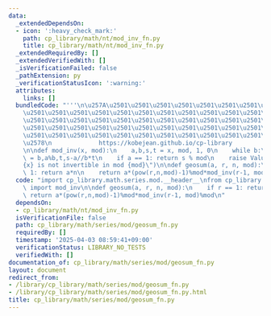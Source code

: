 ```yaml
---
data:
  _extendedDependsOn:
  - icon: ':heavy_check_mark:'
    path: cp_library/math/nt/mod_inv_fn.py
    title: cp_library/math/nt/mod_inv_fn.py
  _extendedRequiredBy: []
  _extendedVerifiedWith: []
  _isVerificationFailed: false
  _pathExtension: py
  _verificationStatusIcon: ':warning:'
  attributes:
    links: []
  bundledCode: "'''\n\u257A\u2501\u2501\u2501\u2501\u2501\u2501\u2501\u2501\u2501\u2501\
    \u2501\u2501\u2501\u2501\u2501\u2501\u2501\u2501\u2501\u2501\u2501\u2501\u2501\
    \u2501\u2501\u2501\u2501\u2501\u2501\u2501\u2501\u2501\u2501\u2501\u2501\u2501\
    \u2501\u2501\u2501\u2501\u2501\u2501\u2501\u2501\u2501\u2501\u2501\u2501\u2501\
    \u2501\u2501\u2501\u2501\u2501\u2501\u2501\u2501\u2501\u2501\u2501\u2501\u2501\
    \u2578\n             https://kobejean.github.io/cp-library               \n'''\n\
    \n\ndef mod_inv(x, mod):\n    a,b,s,t = x, mod, 1, 0\n    while b:\n        a,b,s,t\
    \ = b,a%b,t,s-a//b*t\n    if a == 1: return s % mod\n    raise ValueError(f\"\
    {x} is not invertible in mod {mod}\")\n\ndef geosum(a, r, n, mod):\n    if r ==\
    \ 1: return a*n\n    return a*(pow(r,n,mod)-1)%mod*mod_inv(r-1, mod)%mod\n"
  code: "import cp_library.math.series.mod.__header__\nfrom cp_library.math.nt.mod_inv_fn\
    \ import mod_inv\n\ndef geosum(a, r, n, mod):\n    if r == 1: return a*n\n   \
    \ return a*(pow(r,n,mod)-1)%mod*mod_inv(r-1, mod)%mod\n"
  dependsOn:
  - cp_library/math/nt/mod_inv_fn.py
  isVerificationFile: false
  path: cp_library/math/series/mod/geosum_fn.py
  requiredBy: []
  timestamp: '2025-04-03 08:59:41+09:00'
  verificationStatus: LIBRARY_NO_TESTS
  verifiedWith: []
documentation_of: cp_library/math/series/mod/geosum_fn.py
layout: document
redirect_from:
- /library/cp_library/math/series/mod/geosum_fn.py
- /library/cp_library/math/series/mod/geosum_fn.py.html
title: cp_library/math/series/mod/geosum_fn.py
---
```

